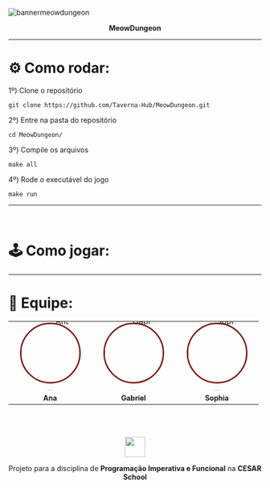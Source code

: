 ![bannermeowdungeon](https://github.com/Taverna-Hub/MeowDungeon/assets/142419823/c1b9294f-418c-45eb-835d-8368524e7419)

<p align="center"><b>MeowDungeon</b> </p>

---

# ⚙️ Como rodar:

1º)  Clone o repositório
```
git clone https://github.com/Taverna-Hub/MeowDungeon.git
```

2º)  Entre na pasta do repositório
```
cd MeowDungeon/
```

3º)  Compile os arquivos
```
make all
```

4º)  Rode o executável do jogo
```
make run
```
---

<br>

# 🕹️ Como jogar:


---

# 👥 Equipe:
<table align="center">
<tr align="center">
   <td align="center" style="word-wrap: break-word; width: 150.0; height: 150.0">
        <a href="https://github.com/Pandor4b">
        <div  
          style="border: 3px solid #7f1d1d; border-radius: 50%; width: 115px; height: 115px; display: flex; align-items: center; justify-content: center;">
            <img src="https://github.com/Taverna-Hub/MeowDungeon/assets/142419823/f9489d73-c913-4b58-8d71-b0ca99f2bd7e" style="border-radius:50%;align-items:center;justify-content:center;overflow:hidden; width: 150px; " alt="Ana"/>
        </div>
            <br />
            <sub style="font-size:14px"><b>Ana</b></sub>
        </a>
    </td>
    <td align="center" style="word-wrap: break-word; width: 150.0; height: 150.0">
        <a href="https://github.com/deadcube04">
            <div style="border: 3px solid #7f1d1d; border-radius: 50%; width: 115px; height: 115px; display: flex; align-items: center; justify-content: center;">
              <img src="https://github.com/Taverna-Hub/MeowDungeon/assets/142419823/0d274ba2-c744-4175-bc6a-09f702544ae3" style="border-radius:50%;align-items:center;justify-content:center;overflow:hidden; width: 150px; " alt="Gabriel"/>
            </div>
            <br />
            <sub style="font-size:14px;"><b>Gabriel</b></sub>
        </a>
    </td>
    <td align="center" style="word-wrap: break-word; width: 150.0; height: 150.0">
        <a href="https://github.com/Sophia-15">
        <div  
          style="border: 3px solid #7f1d1d; border-radius: 50%; width: 115px; height: 115px; display: flex; align-items: center; justify-content: center;">
            <img src="https://github.com/Taverna-Hub/MeowDungeon/assets/142419823/85e57509-819e-4866-914f-bc3303abe9f1" style="border-radius:50%;align-items:center;justify-content:center;overflow:hidden; width: 150px; " alt="Sophia"/>
        </div>
            <br />
            <sub style="font-size:14px"><b>Sophia</b></sub>
        </a>
    </td>
</tr>
</table>



<br>
<br>
<p align="center"><img src="https://github.com/Taverna-Hub/ForgeSheets/assets/117609505/9287638f-8716-4e62-9989-a40882fbfed6" width="40px"></p>
<p align="center">Projeto para a disciplina de <strong>Programação Imperativa e Funcional</strong> na <strong>CESAR School‎‎</strong></p>
